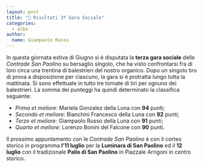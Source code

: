 ```yaml
---
layout: post
title: "🎯 Risultati 3ª Gara Sociale"
categories: 
  - albo
author:
  name: Giampaolo Russo
---
```


In questa giornata estiva di Giugno si è disputata la **terza gara sociale** delle *Contrade San Paolino* su bersaglio singolo, che ha visto confrontarsi fra di loro circa una trentina di balestrieri del nostro organico. Dopo un singolo tiro di prova a disposizione per ciascuno, la gara si è protratta lungo tutta la mattinata. Si sono effettuate in tutto tre tornate di tiri per ognuno dei balestrieri. La somma dei punteggi ha quindi determinato la classifica seguente:

<!-- more -->

* *Prima et meliore:* Mariela Gonzalez della Luna con **94** punti;
* *Secondo et meliore:* Bianchini Francesco della Luna con **92** punti;
* *Terzo et meliore:* Giampaolo Russo della Luna con **91** punti;
* *Quarto et meliore:* Lorenzo Bonini del Falcone con **90** punti.

Il prossimo appuntamento con le *Contrade San Paolino* è con il corteo storico in programma **l’11 luglio** per la **Luminara di San Paolino** ed il **12 luglio** con il tradizionale **Palio di San Paolino** in Piazzale Arrigoni in centro storico.
